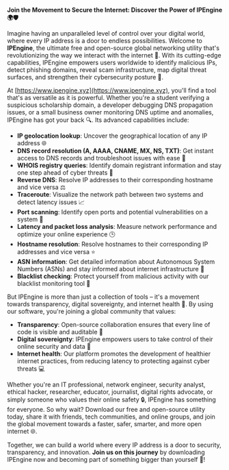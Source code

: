 **Join the Movement to Secure the Internet: Discover the Power of IPEngine 🌍🛡️**

Imagine having an unparalleled level of control over your digital world, where every IP address is a door to endless possibilities. Welcome to **IPEngine**, the ultimate free and open-source global networking utility that's revolutionizing the way we interact with the internet 🚀. With its cutting-edge capabilities, IPEngine empowers users worldwide to identify malicious IPs, detect phishing domains, reveal scam infrastructure, map digital threat surfaces, and strengthen their cybersecurity posture 🔐.

At [https://www.ipengine.xyz](https://www.ipengine.xyz), you'll find a tool that's as versatile as it is powerful. Whether you're a student verifying a suspicious scholarship domain, a developer debugging DNS propagation issues, or a small business owner monitoring DNS uptime and anomalies, IPEngine has got your back 🔍. Its advanced capabilities include:

*   **IP geolocation lookup**: Uncover the geographical location of any IP address 🌐
*   **DNS record resolution (A, AAAA, CNAME, MX, NS, TXT)**: Get instant access to DNS records and troubleshoot issues with ease 📡
*   **WHOIS registry queries**: Identify domain registrant information and stay one step ahead of cyber threats 🔑
*   **Reverse DNS**: Resolve IP addresses to their corresponding hostname and vice versa ⚖️
*   **Traceroute**: Visualize the network path between two systems and detect latency issues 📈
*   **Port scanning**: Identify open ports and potential vulnerabilities on a system 🚨
*   **Latency and packet loss analysis**: Measure network performance and optimize your online experience 🕒
*   **Hostname resolution**: Resolve hostnames to their corresponding IP addresses and vice versa ⭐️
*   **ASN information**: Get detailed information about Autonomous System Numbers (ASNs) and stay informed about internet infrastructure 🔑
*   **Blacklist checking**: Protect yourself from malicious activity with our blacklist monitoring tool 🚫

But IPEngine is more than just a collection of tools – it's a movement towards transparency, digital sovereignty, and internet health 💖. By using our software, you're joining a global community that values:

*   **Transparency**: Open-source collaboration ensures that every line of code is visible and auditable 📝
*   **Digital sovereignty**: IPEngine empowers users to take control of their online security and data 👊
*   **Internet health**: Our platform promotes the development of healthier internet practices, from reducing latency to protecting against cyber threats 💻

Whether you're an IT professional, network engineer, security analyst, ethical hacker, researcher, educator, journalist, digital rights advocate, or simply someone who values their online safety 🔒, IPEngine has something for everyone. So why wait? Download our free and open-source utility today, share it with friends, tech communities, and online groups, and join the global movement towards a faster, safer, smarter, and more open internet 🌐.

Together, we can build a world where every IP address is a door to security, transparency, and innovation. **Join us on this journey** by downloading IPEngine now and becoming part of something bigger than yourself 🔗!